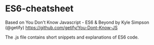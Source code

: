 # ES6-cheatsheet

Based on You Don't Know Javascript - ES6 & Beyond
by Kyle Simpson (@getify)
https://github.com/getify/You-Dont-Know-JS

The .js file contains short snippets and explanations of ES6 code.
